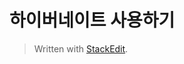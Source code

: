 # 하이버네이트 사용하기




> Written with [StackEdit](https://stackedit.io/).
<!--stackedit_data:
eyJoaXN0b3J5IjpbMTc5MjYzOTgxMiw3MzA5OTgxMTZdfQ==
-->